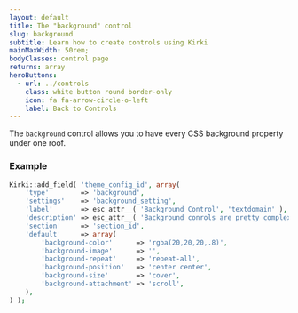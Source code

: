 ```yaml
---
layout: default
title: The "background" control
slug: background
subtitle: Learn how to create controls using Kirki
mainMaxWidth: 50rem;
bodyClasses: control page
returns: array
heroButtons:
  - url: ../controls
    class: white button round border-only
    icon: fa fa-arrow-circle-o-left
    label: Back to Controls
---
```


The `background` control allows you to have every CSS background property under one roof.

### Example

```php
Kirki::add_field( 'theme_config_id', array(
	'type'        => 'background',
	'settings'    => 'background_setting',
	'label'       => esc_attr__( 'Background Control', 'textdomain' ),
	'description' => esc_attr__( 'Background conrols are pretty complex - but extremely useful if properly used.', 'textdomain' ),
	'section'     => 'section_id',
	'default'     => array(
		'background-color'      => 'rgba(20,20,20,.8)',
		'background-image'      => '',
		'background-repeat'     => 'repeat-all',
		'background-position'   => 'center center',
		'background-size'       => 'cover',
		'background-attachment' => 'scroll',
	),
) );
```
